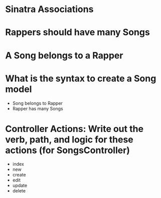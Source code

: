 # Sinatra Associations

# Rappers should have many Songs

# A Song belongs to a Rapper

# What is the syntax to create a Song model

- Song belongs to Rapper
- Rapper has many Songs

# Controller Actions: Write out the verb, path, and logic for these actions (for SongsController)

- index
- new
- create
- edit
- update
- delete
